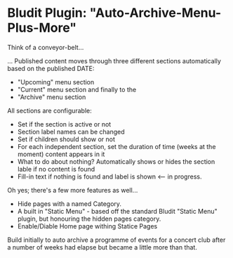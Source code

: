 # Bludit Plugin: "Auto-Archive-Menu-Plus-More"

Think of a conveyor-belt...

... Published content moves through three different sections automatically based on the published DATE:
<ul><li>"Upcoming" menu section</li>
	<li>"Current" menu section and finally to the</li>
	<li>"Archive" menu section</li>
</ul>

All sections are configurable: 
<ul>
	<li>Set if the section is active or not</li>
	<li>Section label names can be changed</li>	
	<li>Set if children should show or not</li>	
	<li>For each independent section, set the duration of time (weeks at the moment) content appears in it</li>
	<li>What to do about nothing? Automatically shows or hides the section lable if no content is found</li>
	<li>Fill-in text if nothing is found and label is shown <-- in progress.</li>
</ul>

Oh yes; there's a few more features as well...
<ul>
	<li>Hide pages with a named Category.</li>
	<li>A built in "Static Menu" - based off the standard Bludit "Static Menu" plugin, but honouring the hidden pages category.</li>
	<li>Enable/Diable Home page withing Statice Pages</li>
</ul>

Build initially to auto archive a programme of events for a concert club after a number of weeks had elapse but became a little more than that.
